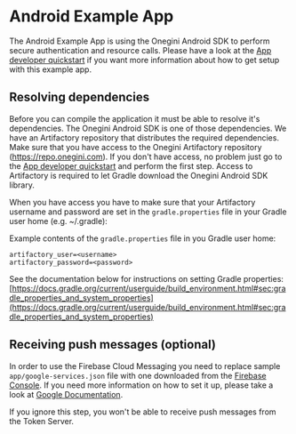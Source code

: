 # Android Example App

The Android Example App is using the Onegini Android SDK to perform secure authentication and resource calls. Please have a look at the
[App developer quickstart](https://docs.onegini.com/app-developer-quickstart.html) if you want more information about how to get setup with
this example app.

## Resolving dependencies

Before you can compile the application it must be able to resolve it's dependencies. The Onegini Android SDK is one of those dependencies.
We have an Artifactory repository that distributes the required dependencies. Make sure that you have access to the Onegini Artifactory
repository (https://repo.onegini.com). If you don't have access, no problem just go to
the [App developer quickstart](https://docs.onegini.com/app-developer-quickstart.html#step1) and perform the first step. Access to
Artifactory is required to let Gradle download the Onegini Android SDK library.

When you have access you have to make sure that your Artifactory username and password are set in the `gradle.properties` file in your
Gradle user home
(e.g. ~/.gradle):

Example contents of the `gradle.properties` file in you Gradle user home:

```
artifactory_user=<username>
artifactory_password=<password>
```

See the documentation below for instructions on setting Gradle properties:
[https://docs.gradle.org/current/userguide/build_environment.html#sec:gradle_properties_and_system_properties](https://docs.gradle.org/current/userguide/build_environment.html#sec:gradle_properties_and_system_properties)

## Receiving push messages (optional)

In order to use the Firebase Cloud Messaging you need to replace sample `app/google-services.json` file with one downloaded from
the [Firebase Console](https://console.firebase.google.com/). If you need more information on how to set it up, please take a look at
[Google Documentation](https://firebase.google.com/docs/android/setup#manually_add_firebase).

If you ignore this step, you won't be able to receive push messages from the Token Server.
